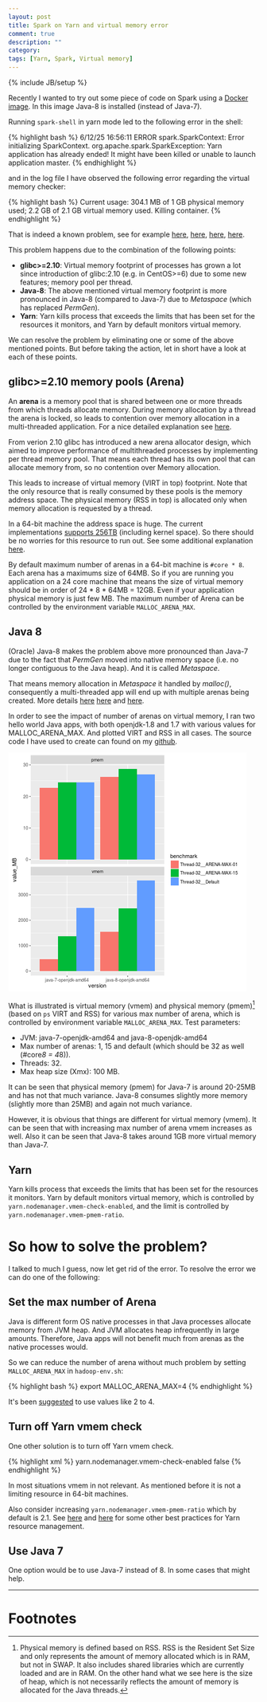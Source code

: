 ```yaml
---
layout: post
title: Spark on Yarn and virtual memory error
comment: true
description: ""
category:
tags: [Yarn, Spark, Virtual memory]
---
```


{% include JB/setup %}

Recently I wanted to try out some piece of code on Spark using a [Docker image](https://github.com/a-ghorbani/docker-spark-jupyter-scala).
In this image Java-8 is installed (instead of Java-7).

Running `spark-shell` in yarn mode led to the following error in the shell:

{% highlight bash %}
6/12/25 16:56:11 ERROR spark.SparkContext: Error initializing SparkContext.
org.apache.spark.SparkException: Yarn application has already ended! It might have been killed or unable to launch application master.
{% endhighlight %}

and in the log file I have observed the following error regarding the virtual memory checker:

{% highlight bash %}
Current usage: 304.1 MB of 1 GB physical memory used;
2.2 GB of 2.1 GB virtual memory used. Killing container.
{% endhighlight %}

That is indeed a known problem,
see for example
[here](https://www.ibm.com/developerworks/community/blogs/kevgrig/entry/linux_glibc_2_10_rhel_6_malloc_may_show_excessive_virtual_memory_usage?lang=en),
[here](http://stackoverflow.com/questions/38988941/running-yarn-with-spark-not-working-with-java-8),
[here](https://issues.apache.org/jira/browse/YARN-4714),
[here](http://stackoverflow.com/questions/39467761/how-to-know-what-is-the-reason-for-closedchannelexceptions-with-spark-shell-in-y).

This problem happens due to the combination of the following points:
* **glibc>=2.10**: Virtual memory footprint of processes has grown a lot since introduction of glibc:2.10 (e.g. in CentOS>=6) due to some new features; memory pool per thread.
* **Java-8**: The above mentioned virtual memory footprint is more pronounced in Java-8 (compared to Java-7) due to *Metaspace* (which has replaced *PermGen*).
* **Yarn**: Yarn kills process that exceeds the limits that has been set for the resources it monitors, and Yarn by default monitors virtual memory.

We can resolve the problem by eliminating one or some of the above mentioned points.
But before taking the action, let in short have a look at each of these points.

## glibc>=2.10 memory pools (Arena)
An **arena** is a memory pool that is shared between one or more threads from which threads allocate memory.
During memory allocation by a thread the arena is locked, so leads to contention over memory allocation in a multi-threaded application.
For a nice detailed explanation see [here](https://sourceware.org/glibc/wiki/MallocInternals).

From verion 2.10 glibc has introduced a new arena allocator design, which aimed to improve performance of multithreaded processes by implementing per thread memory pool.
That means each thread has its own pool that can allocate memory from, so no contention over Memory allocation.

This leads to increase of virtual memory (VIRT in top) footprint.
Note that the only resource that is really consumed by these pools is the memory address space.
The physical memory (RSS in top) is allocated only when memory allocation is requested by a thread.

In a 64-bit machine the address space is huge. The current implementations
[supports 256TB](https://en.wikipedia.org/wiki/X86-64#Virtual_address_space_details)
(including kernel space).
So there should be no worries for this resource to run out.
See some additional explanation [here](https://siddhesh.in/posts/malloc-per-thread-arenas-in-glibc.html).

By default maximum number of arenas in a 64-bit machine is `#core * 8`.
Each  arena has a maximums size of 64MB.
So if you are running you application on a 24 core machine that means the size of virtual memory should be in order of 24 * 8 * 64MB = 12GB.
Even if your application physical memory is just few MB.
The maximum number of Arena can be controlled by the environment variable `MALLOC_ARENA_MAX`.

## Java 8

(Oracle) Java-8 makes the problem above more pronounced than Java-7 due to the fact that *PermGen* moved into native memory space (i.e. no longer contiguous to the Java heap).
And it is called *Metaspace*.

That means memory allocation in *Metaspace* it handled by *malloc()*,
consequently a multi-threaded app will end up with multiple arenas being created.
More details [here](https://www.infoq.com/articles/Java-PERMGEN-Removed) [here](http://info.prelert.com/blog/java-8-and-virtual-memory-on-linux) and [here](https://dzone.com/articles/java-8-permgen-metaspace).

In order to see the impact of number of arenas on virtual memory,
I ran two hello world Java apps,
with both openjdk-1.8 and 1.7 with various values for MALLOC_ARENA_MAX.
And plotted VIRT and RSS in all cases.
The source code I have used to create can found on my [github](https://github.com/a-ghorbani/java-glibc-vmem-bechmark).

![vmem-vs-bm](/images/posts/2016-12-23-spark-on-yarn-and-java-8-and-virtual-memory-error/plot_mems.png)

What is illustrated is virtual memory (vmem) and physical memory (pmem)[^pmem] (based on `ps` VIRT and RSS) for various max number of arena, which is controlled by environment variable `MALLOC_ARENA_MAX`.
Test parameters:
* JVM: java-7-openjdk-amd64 and java-8-openjdk-amd64
* Max number of arenas: 1, 15 and default (which should be 32 as well (#core*8 = 4*8)).
* Threads: 32.
* Max heap size (Xmx): 100 MB.

It can be seen that physical memory (pmem) for Java-7 is around 20-25MB and has not that much variance.
Java-8 consumes slightly more memory (slightly more than 25MB) and again not much variance.

However, it is obvious that things are different for virtual memory (vmem).
It can be seen that with increasing max number of arena vmem increases as well.
Also it can be seen that Java-8 takes around 1GB more virtual memory than Java-7.

## Yarn
Yarn kills process that exceeds the limits that has been set for the resources it monitors.
Yarn by default monitors virtual memory,
which is controlled by `yarn.nodemanager.vmem-check-enabled`,
and the limit is controlled by `yarn.nodemanager.vmem-pmem-ratio`.

# So how to solve the problem?
I talked to much I guess, now let get rid of the error.
To resolve the error we can do one of the following:

## Set the max number of Arena
Java is different form OS native processes in that Java processes allocate memory from JVM heap.
And JVM allocates heap infrequently in large amounts.
Therefore, Java apps will not benefit much from arenas as the native processes would.

So we can reduce the number of arena without much problem by setting `MALLOC_ARENA_MAX` in `hadoop-env.sh`:

{% highlight bash %}
export MALLOC_ARENA_MAX=4
{% endhighlight %}

It's been [suggested](https://issues.apache.org/jira/browse/HADOOP-7154) to use values like 2 to 4.

## Turn off Yarn vmem check

One other solution is to turn off Yarn vmem check.

{% highlight xml %}
<property>
  <name>yarn.nodemanager.vmem-check-enabled</name>
  <value>false</value>
</property>
{% endhighlight %}

In most situations vmem in not relevant.
As mentioned before it is not a limiting resource in 64-bit machines.

Also consider increasing `yarn.nodemanager.vmem-pmem-ratio` which by default is 2.1.
See
[here](http://blog.cloudera.com/blog/2014/04/apache-hadoop-yarn-avoiding-6-time-consuming-gotchas/) and
[here](https://www.mapr.com/blog/best-practices-yarn-resource-management) for some other best practices for Yarn resource management.

## Use Java 7
One option would be to use Java-7 instead of 8.
In some cases that might help.

-----

# Footnotes

[^pmem]: Physical memory is defined based on RSS. RSS is the Resident Set Size and only represents the amount of memory allocated which is in RAM, but not in SWAP. It also includes shared libraries which are currently loaded and are in RAM. On the other hand what we see here is the size of heap, which is not necessarily reflects the amount of memory is allocated for the Java threads.
